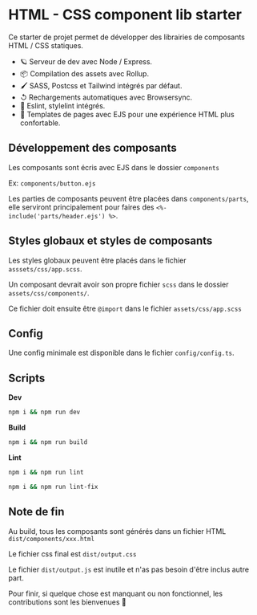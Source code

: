# HTML - CSS component lib starter

Ce starter de projet permet de développer des librairies de composants HTML / CSS statiques.

- 🪐 Serveur de dev avec Node / Express.
- 📦 Compilation des assets avec Rollup.
- 🖌️ SASS, Postcss et Tailwind intégrés par défaut.
- ↺ Rechargements automatiques avec Browsersync.
- 📏 Eslint, stylelint intégrés.
- 💚 Templates de pages avec EJS pour une expérience HTML plus confortable.

## Développement des composants

Les composants sont écris avec EJS dans le dossier `components`

Ex: `components/button.ejs`

Les parties de composants peuvent être placées dans `components/parts`, elle serviront principalement pour faires des `<%- include('parts/header.ejs') %>`.

## Styles globaux et styles de composants

Les styles globaux peuvent être placés dans le fichier `asssets/css/app.scss`.

Un composant devrait avoir son propre fichier `scss` dans le dossier `assets/css/components/`.

Ce fichier doit ensuite être `@import` dans le fichier `assets/css/app.scss`

## Config

Une config minimale est disponible dans le fichier `config/config.ts`.

## Scripts

**Dev**
```sh
npm i && npm run dev
```

**Build**
```sh
npm i && npm run build
```

**Lint**
```sh
npm i && npm run lint
```
```sh
npm i && npm run lint-fix
```

## Note de fin

Au build, tous les composants sont générés dans un fichier HTML `dist/components/xxx.html`

Le fichier css final est `dist/output.css`

Le fichier `dist/output.js` est inutile et n'as pas besoin d'être inclus autre part.

Pour finir, si quelque chose est manquant ou non fonctionnel, les contributions sont les bienvenues 🙂
